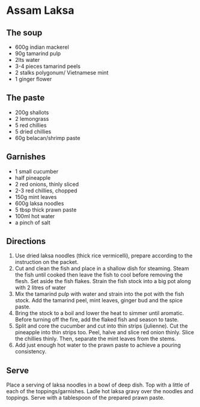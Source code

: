 # Assam Laksa
 
## The soup
  * 600g indian mackerel 
  * 90g tamarind pulp
  * 2lts water
  * 3-4 pieces tamarind peels
  * 2 stalks polygonum/ Vietnamese mint
  * 1 ginger flower

## The paste
  * 200g shallots
  * 2 lemongrass
  * 5 red chillies
  * 5 dried chillies
  * 60g belacan/shrimp paste

## Garnishes
  * 1 small cucumber 
  * half pineapple
  * 2 red onions, thinly sliced
  * 2-3 red chillies, chopped
  * 150g mint leaves
  * 600g laksa noodles
  * 5 tbsp thick prawn paste
  * 100ml hot water
  * a pinch of salt

## Directions
  1. Use dried laksa noodles (thick rice vermicelli), prepare according to the instruction on the packet.
  2. Cut and clean the fish and place in a shallow dish for steaming. Steam the fish until cooked then leave the fish to cool before removing the flesh. Set aside the fish flakes. Strain the fish stock into a big pot along with 2 litres of water
  3. Mix the tamarind pulp with water and strain into the pot with the fish stock. Add the tamarind peel, mint leaves, ginger bud and the spice paste.
  4. Bring the stock to a boil and lower the heat to simmer until aromatic. Before turning off the fire, add the flaked fish and season to taste.
  5. Split and core the cucumber and cut into thin strips (julienne). Cut the pineapple into thin strips too. Peel, halve and slice red onion thinly. Slice the chillies thinly. Then, separate the mint leaves from the stems.
  6. Add just enough hot water to the prawn paste to achieve a pouring consistency.

## Serve

Place a serving of laksa noodles in a bowl of deep dish. Top with a little of each of the toppings/garnishes. Ladle hot laksa gravy over the noodles and toppings. Serve with a tablespoon of the prepared prawn paste.

